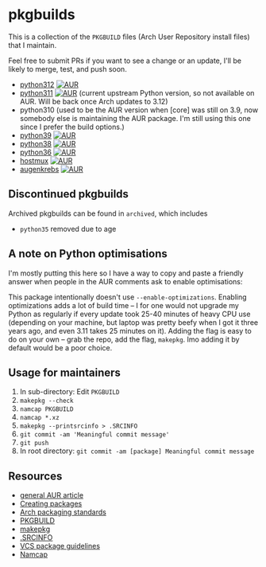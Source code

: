 # pkgbuilds

This is a collection of the `PKGBUILD` files (Arch User Repository install files) that I maintain.

Feel free to submit PRs if you want to see a change or an update, I'll be likely to merge, test, and push soon.

 - [python312](python311/)
   [![AUR](https://img.shields.io/aur/votes/python312.svg)](https://aur.archlinux.org/packages/python312)
 - [python311](python311/)
   [![AUR](https://img.shields.io/aur/votes/python311.svg)](https://aur.archlinux.org/packages/python311)
   (current upstream Python version, so not available on AUR. Will be back once Arch updates to 3.12)
 - python310 (used to be the AUR version when [core] was still on 3.9, now somebody else is maintaining the AUR package.
   I'm still using this one since I prefer the build options.)
 - [python39](python39/)
   [![AUR](https://img.shields.io/aur/votes/python39.svg)](https://aur.archlinux.org/packages/python39)
 - [python38](python38/)
   [![AUR](https://img.shields.io/aur/votes/python38.svg)](https://aur.archlinux.org/packages/python38)
 - [python36](python36/)
   [![AUR](https://img.shields.io/aur/votes/python36.svg)](https://aur.archlinux.org/packages/python36)
 - [hostmux](hostmux-git/)
   [![AUR](https://img.shields.io/aur/votes/hostmux-git.svg)](https://aur.archlinux.org/packages/hostmux-git)
 - [augenkrebs](augenkrebs-git/)
   [![AUR](https://img.shields.io/aur/votes/augenkrebs-git.svg)](https://aur.archlinux.org/packages/augenkrebs-git)

## Discontinued pkgbuilds

Archived pkgbuilds can be found in ``archived``, which includes

 - ``python35`` removed due to age

## A note on Python optimisations

I'm mostly putting this here so I have a way to copy and paste a friendly answer when people in the AUR comments ask to
enable optimisations:

This package intentionally doesn't use ``--enable-optimizations``. Enabling optimizations adds a lot of build time – I
for one would not upgrade my Python as regularly if every update took 25-40 minutes of heavy CPU use (depending on your
machine, but laptop was pretty beefy when I got it three years ago, and even 3.11 takes 25 minutes on it). Adding the
flag is easy to do on your own – grab the repo, add the flag, ``makepkg``. Imo adding it by default would be a poor
choice.

## Usage for maintainers

1. In sub-directory: Edit `PKGBUILD`
2. `makepkg --check`
3. `namcap PKGBUILD`
4. `namcap *.xz`
5. `makepkg --printsrcinfo > .SRCINFO`
6. `git commit -am 'Meaningful commit message'`
7. `git push`
8. In root directory: `git commit -am [package] Meaningful commit message`


## Resources

 - [general AUR article](https://wiki.archlinux.org/index.php/Arch_User_Repository)
 - [Creating packages](https://wiki.archlinux.org/index.php/Creating_packages)
 - [Arch packaging standards](https://wiki.archlinux.org/index.php/Arch_packaging_standards)
 - [PKGBUILD](https://wiki.archlinux.org/index.php/PKGBUILD)
 - [makepkg](https://wiki.archlinux.org/index.php/Makepkg)
 - [.SRCINFO](https://wiki.archlinux.org/index.php/.SRCINFO)
 - [VCS package guidelines](https://wiki.archlinux.org/index.php/VCS_package_guidelines)
 - [Namcap](https://wiki.archlinux.org/index.php/Namcap)
